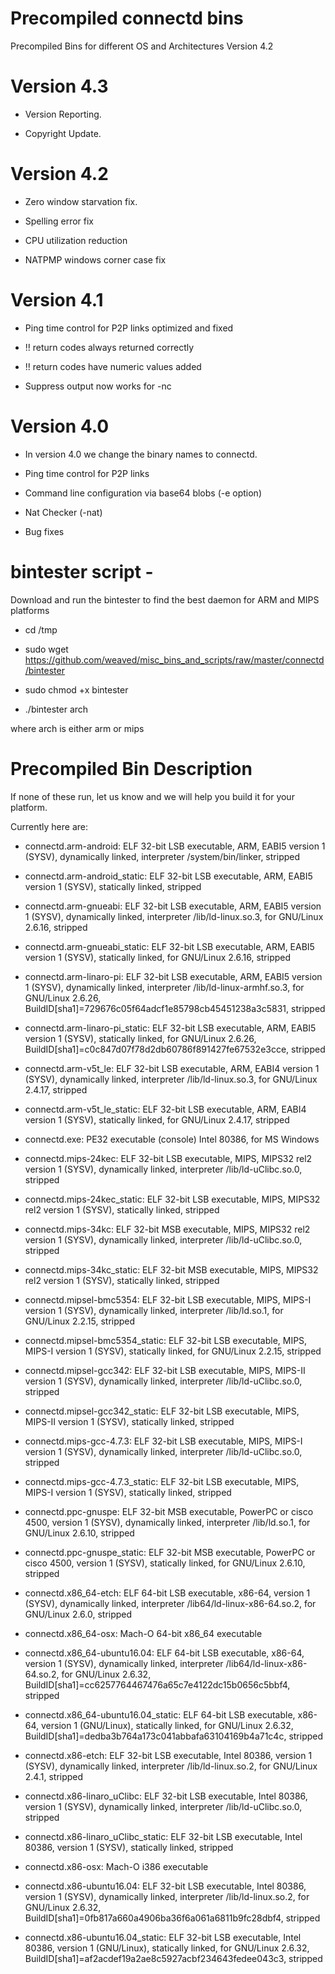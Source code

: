 Precompiled connectd bins
=========================

Precompiled Bins for different OS and Architectures Version 4.2

Version 4.3
===========

-   Version Reporting.

-   Copyright Update.


Version 4.2
===========

-   Zero window starvation fix.

-   Spelling error fix

-   CPU utilization reduction

-   NATPMP windows corner case fix

Version 4.1
===========

-   Ping time control for P2P links optimized and fixed

-   !! return codes always returned correctly

-   !! return codes have numeric values added

-   Suppress output now works for -nc

Version 4.0
===========

-   In version 4.0 we change the binary names to connectd.

-   Ping time control for P2P links

-   Command line configuration via base64 blobs (-e option)

-   Nat Checker (-nat)

-   Bug fixes

bintester script -
==================

Download and run the bintester to find the best daemon for ARM and MIPS
platforms

-   cd /tmp

-   sudo wget
    https://github.com/weaved/misc_bins_and_scripts/raw/master/connectd/bintester

-   sudo chmod +x bintester

-   ./bintester arch

where arch is either arm or mips

Precompiled Bin Description
===========================

If none of these run, let us know and we will help you build it for your
platform.

Currently here are:

-   connectd.arm-android: ELF 32-bit LSB executable, ARM, EABI5 version 1
    (SYSV), dynamically linked, interpreter /system/bin/linker, stripped

-   connectd.arm-android_static: ELF 32-bit LSB executable, ARM, EABI5 version 1
    (SYSV), statically linked, stripped

-   connectd.arm-gnueabi: ELF 32-bit LSB executable, ARM, EABI5 version 1
    (SYSV), dynamically linked, interpreter /lib/ld-linux.so.3, for GNU/Linux
    2.6.16, stripped

-   connectd.arm-gnueabi_static: ELF 32-bit LSB executable, ARM, EABI5 version 1
    (SYSV), statically linked, for GNU/Linux 2.6.16, stripped

-   connectd.arm-linaro-pi: ELF 32-bit LSB executable, ARM, EABI5 version 1
    (SYSV), dynamically linked, interpreter /lib/ld-linux-armhf.so.3, for
    GNU/Linux 2.6.26, BuildID[sha1]=729676c05f64adcf1e85798cb45451238a3c5831,
    stripped

-   connectd.arm-linaro-pi_static: ELF 32-bit LSB executable, ARM, EABI5 version
    1 (SYSV), statically linked, for GNU/Linux 2.6.26,
    BuildID[sha1]=c0c847d07f78d2db60786f891427fe67532e3cce, stripped

-   connectd.arm-v5t_le: ELF 32-bit LSB executable, ARM, EABI4 version 1 (SYSV),
    dynamically linked, interpreter /lib/ld-linux.so.3, for GNU/Linux 2.4.17,
    stripped

-   connectd.arm-v5t_le_static: ELF 32-bit LSB executable, ARM, EABI4 version 1
    (SYSV), statically linked, for GNU/Linux 2.4.17, stripped

-   connectd.exe: PE32 executable (console) Intel 80386, for MS Windows

-   connectd.mips-24kec: ELF 32-bit LSB executable, MIPS, MIPS32 rel2 version 1
    (SYSV), dynamically linked, interpreter /lib/ld-uClibc.so.0, stripped

-   connectd.mips-24kec_static: ELF 32-bit LSB executable, MIPS, MIPS32 rel2
    version 1 (SYSV), statically linked, stripped

-   connectd.mips-34kc: ELF 32-bit MSB executable, MIPS, MIPS32 rel2 version 1
    (SYSV), dynamically linked, interpreter /lib/ld-uClibc.so.0, stripped

-   connectd.mips-34kc_static: ELF 32-bit MSB executable, MIPS, MIPS32 rel2
    version 1 (SYSV), statically linked, stripped

-   connectd.mipsel-bmc5354: ELF 32-bit LSB executable, MIPS, MIPS-I version 1
    (SYSV), dynamically linked, interpreter /lib/ld.so.1, for GNU/Linux 2.2.15,
    stripped

-   connectd.mipsel-bmc5354_static: ELF 32-bit LSB executable, MIPS, MIPS-I
    version 1 (SYSV), statically linked, for GNU/Linux 2.2.15, stripped

-   connectd.mipsel-gcc342: ELF 32-bit LSB executable, MIPS, MIPS-II version 1
    (SYSV), dynamically linked, interpreter /lib/ld-uClibc.so.0, stripped

-   connectd.mipsel-gcc342_static: ELF 32-bit LSB executable, MIPS, MIPS-II
    version 1 (SYSV), statically linked, stripped

-   connectd.mips-gcc-4.7.3: ELF 32-bit LSB executable, MIPS, MIPS-I version 1
    (SYSV), dynamically linked, interpreter /lib/ld-uClibc.so.0, stripped

-   connectd.mips-gcc-4.7.3_static: ELF 32-bit LSB executable, MIPS, MIPS-I
    version 1 (SYSV), statically linked, stripped

-   connectd.ppc-gnuspe: ELF 32-bit MSB executable, PowerPC or cisco 4500,
    version 1 (SYSV), dynamically linked, interpreter /lib/ld.so.1, for
    GNU/Linux 2.6.10, stripped

-   connectd.ppc-gnuspe_static: ELF 32-bit MSB executable, PowerPC or cisco
    4500, version 1 (SYSV), statically linked, for GNU/Linux 2.6.10, stripped

-   connectd.x86_64-etch: ELF 64-bit LSB executable, x86-64, version 1 (SYSV),
    dynamically linked, interpreter /lib64/ld-linux-x86-64.so.2, for GNU/Linux
    2.6.0, stripped

-   connectd.x86_64-osx: Mach-O 64-bit x86_64 executable

-   connectd.x86_64-ubuntu16.04: ELF 64-bit LSB executable, x86-64, version 1
    (SYSV), dynamically linked, interpreter /lib64/ld-linux-x86-64.so.2, for
    GNU/Linux 2.6.32, BuildID[sha1]=cc6257764467476a65c7e4122dc15b0656c5bbf4,
    stripped

-   connectd.x86_64-ubuntu16.04_static: ELF 64-bit LSB executable, x86-64,
    version 1 (GNU/Linux), statically linked, for GNU/Linux 2.6.32,
    BuildID[sha1]=dedba3b764a173c041abbafa63104169b4a71c4c, stripped

-   connectd.x86-etch: ELF 32-bit LSB executable, Intel 80386, version 1 (SYSV),
    dynamically linked, interpreter /lib/ld-linux.so.2, for GNU/Linux 2.4.1,
    stripped

-   connectd.x86-linaro_uClibc: ELF 32-bit LSB executable, Intel 80386, version
    1 (SYSV), dynamically linked, interpreter /lib/ld-uClibc.so.0, stripped

-   connectd.x86-linaro_uClibc_static: ELF 32-bit LSB executable, Intel 80386,
    version 1 (SYSV), statically linked, stripped

-   connectd.x86-osx: Mach-O i386 executable

-   connectd.x86-ubuntu16.04: ELF 32-bit LSB executable, Intel 80386, version 1
    (SYSV), dynamically linked, interpreter /lib/ld-linux.so.2, for GNU/Linux
    2.6.32, BuildID[sha1]=0fb817a660a4906ba36f6a061a6811b9fc28dbf4, stripped

-   connectd.x86-ubuntu16.04_static: ELF 32-bit LSB executable, Intel 80386,
    version 1 (GNU/Linux), statically linked, for GNU/Linux 2.6.32,
    BuildID[sha1]=af2acdef19a2ae8c5927acbf234643fedee043c3, stripped
